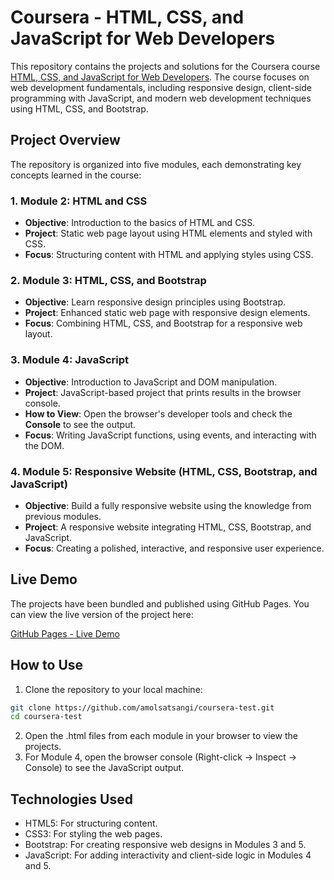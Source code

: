# Coursera - HTML, CSS, and JavaScript for Web Developers

This repository contains the projects and solutions for the Coursera course [HTML, CSS, and JavaScript for Web Developers](https://www.coursera.org/learn/html-css-javascript-for-web-developers/home/welcome). The course focuses on web development fundamentals, including responsive design, client-side programming with JavaScript, and modern web development techniques using HTML, CSS, and Bootstrap.

## Project Overview

The repository is organized into five modules, each demonstrating key concepts learned in the course:

### 1. Module 2: HTML and CSS
- **Objective**: Introduction to the basics of HTML and CSS.
- **Project**: Static web page layout using HTML elements and styled with CSS.
- **Focus**: Structuring content with HTML and applying styles using CSS.

### 2. Module 3: HTML, CSS, and Bootstrap
- **Objective**: Learn responsive design principles using Bootstrap.
- **Project**: Enhanced static web page with responsive design elements.
- **Focus**: Combining HTML, CSS, and Bootstrap for a responsive web layout.

### 3. Module 4: JavaScript
- **Objective**: Introduction to JavaScript and DOM manipulation.
- **Project**: JavaScript-based project that prints results in the browser console.
- **How to View**: Open the browser's developer tools and check the **Console** to see the output.
- **Focus**: Writing JavaScript functions, using events, and interacting with the DOM.

### 4. Module 5: Responsive Website (HTML, CSS, Bootstrap, and JavaScript)
- **Objective**: Build a fully responsive website using the knowledge from previous modules.
- **Project**: A responsive website integrating HTML, CSS, Bootstrap, and JavaScript.
- **Focus**: Creating a polished, interactive, and responsive user experience.

## Live Demo

The projects have been bundled and published using GitHub Pages. You can view the live version of the project here:

[GitHub Pages - Live Demo](https://amolsatsangi.github.io/coursera-test/)

## How to Use

1. Clone the repository to your local machine:

```bash
git clone https://github.com/amolsatsangi/coursera-test.git
cd coursera-test
```

2. Open the .html files from each module in your browser to view the projects.
3. For Module 4, open the browser console (Right-click -> Inspect -> Console) to see the JavaScript output.

## Technologies Used

- HTML5: For structuring content.
- CSS3: For styling the web pages.
- Bootstrap: For creating responsive web designs in Modules 3 and 5.
- JavaScript: For adding interactivity and client-side logic in Modules 4 and 5.

